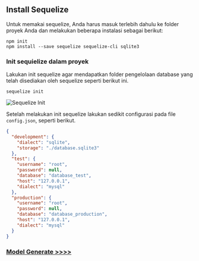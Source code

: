 ## Install Sequelize

Untuk memakai sequelize, Anda harus masuk terlebih dahulu ke folder proyek Anda dan melakukan beberapa instalasi sebagai berikut:

```
npm init
npm install --save sequelize sequelize-cli sqlite3
```

### Init sequielize dalam proyek

Lakukan init sequelize agar mendapatkan folder pengelolaan database yang telah disediakan oleh sequelize seperti berikut ini.
```
sequelize init
```

![Sequelize Init](https://github.com/talkasrul/workshop-sequelize/blob/master/img/sequelizeInit.png?raw=true)

Setelah melakukan init sequelize lakukan sedikit configurasi pada file `config.json`, seperti berikut.

```json
{
  "development": {
    "dialect": "sqlite",
    "storage": "./database.sqlite3"
  },
  "test": {
    "username": "root",
    "password": null,
    "database": "database_test",
    "host": "127.0.0.1",
    "dialect": "mysql"
  },
  "production": {
    "username": "root",
    "password": null,
    "database": "database_production",
    "host": "127.0.0.1",
    "dialect": "mysql"
  }
}
```

### [Model Generate >>>>](https://github.com/talkasrul/workshop-sequelize/blob/master/learn/02-model-generate.md)